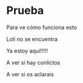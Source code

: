﻿# Prueba
Para ve cómo funciona esto


Loli no se encuentra

Ya estoy aqui!!!!!

A ver si hay conlictos

A ver si os aclarais



